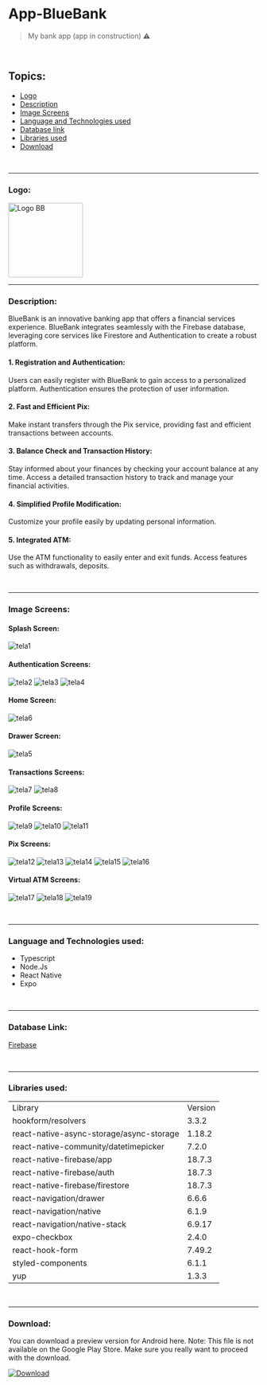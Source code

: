 # App-BlueBank

> My bank app (app in construction) ⚠


<br/>

## Topics:

- [Logo](#logo)
- [Description](#description)
- [Image Screens](#image-screens)
- [Language and Technologies used](#language-technologies)
- [Database link](#database-link)
- [Libraries used](#libraries)
- [Download](#download)

<br/>

_______________________________________________________________________________________________________________________________________________________________________________________

### Logo: <a name="logo"></a>

<img src="https://user-images.githubusercontent.com/99768939/267114438-6db4a034-5062-4ccf-b67a-58d093fde9c1.png" alt="Logo BB" width="150" height="150">


<br/>

_______________________________________________________________________________________________________________________________________________________________________________________


### Description: <a name="description"></a>

BlueBank is an innovative banking app that offers a financial services experience. BlueBank integrates seamlessly with the Firebase database, leveraging core services like Firestore and Authentication to create a robust platform.

#### 1. Registration and Authentication:

Users can easily register with BlueBank to gain access to a personalized platform.
Authentication ensures the protection of user information.

#### 2. Fast and Efficient Pix:

Make instant transfers through the Pix service, providing fast and efficient transactions between accounts.

#### 3. Balance Check and Transaction History:

Stay informed about your finances by checking your account balance at any time.
Access a detailed transaction history to track and manage your financial activities.

#### 4. Simplified Profile Modification:

Customize your profile easily by updating personal information.

#### 5. Integrated ATM:

Use the ATM functionality to easily enter and exit funds.
Access features such as withdrawals, deposits.

<br/>

_______________________________________________________________________________________________________________________________________________________________________________________


### Image Screens: <a name="image-screens"> </a>

#### Splash Screen:

![tela1](https://github.com/felipesllopes/App-BlueBank/assets/99768939/6eebf062-7cc8-410f-81d3-5de85ac31deb)

#### Authentication Screens:

![tela2](https://github.com/felipesllopes/App-BlueBank/assets/99768939/1853fc5a-4f55-40e6-b7ed-0cd82cea8b40)
![tela3](https://github.com/felipesllopes/App-BlueBank/assets/99768939/879b6fb9-20a5-4927-ac2a-1372574afaf6)
![tela4](https://github.com/felipesllopes/App-BlueBank/assets/99768939/960cc1b6-9f48-43d3-9954-0959889a6c3e)

#### Home Screen:

![tela6](https://github.com/felipesllopes/App-BlueBank/assets/99768939/a53c23b7-74b3-466d-89ca-db5f175c96eb)

#### Drawer Screen:

![tela5](https://github.com/felipesllopes/App-BlueBank/assets/99768939/e09ffd69-9655-4d11-a9e0-29344e7853bd)

#### Transactions Screens:

![tela7](https://github.com/felipesllopes/App-BlueBank/assets/99768939/ea5409a3-3a3f-4b1a-b4b8-391494e0bd2b)
![tela8](https://github.com/felipesllopes/App-BlueBank/assets/99768939/03d200cf-5880-4137-87cd-e8014aa6bf12)

#### Profile Screens:

![tela9](https://github.com/felipesllopes/App-BlueBank/assets/99768939/46735cf4-b78d-437d-b59c-bbe1df633bab)
![tela10](https://github.com/felipesllopes/App-BlueBank/assets/99768939/3e34785f-db13-42da-841a-682a8fbb8413)
![tela11](https://github.com/felipesllopes/App-BlueBank/assets/99768939/83a0f095-fc4d-4a2f-9515-c51fcc8e4e4f)

#### Pix Screens:

![tela12](https://github.com/felipesllopes/App-BlueBank/assets/99768939/a74dfa3f-b866-4d3e-a14c-5fee05e904d8)
![tela13](https://github.com/felipesllopes/App-BlueBank/assets/99768939/913bd3e5-5114-49ea-a2c0-562237f6c23c)
![tela14](https://github.com/felipesllopes/App-BlueBank/assets/99768939/97e20f62-c688-492b-9528-eadc1900be90)
![tela15](https://github.com/felipesllopes/App-BlueBank/assets/99768939/3d240027-41f6-4a62-a13b-bdb73cd6f9c5)
![tela16](https://github.com/felipesllopes/App-BlueBank/assets/99768939/db9fafc8-be6f-42ae-97bb-111c7107cf45)

#### Virtual ATM Screens:

![tela17](https://github.com/felipesllopes/App-BlueBank/assets/99768939/0ec2843c-4162-4ce3-851f-8e437b43df7b)
![tela18](https://github.com/felipesllopes/App-BlueBank/assets/99768939/35497544-941a-458e-a92a-335eba2454d1)
![tela19](https://github.com/felipesllopes/App-BlueBank/assets/99768939/ca1724f5-25d7-4dbd-b9bd-43fcb3e658a6)


<br/>

_______________________________________________________________________________________________________________________________________________________________________________________


### Language and Technologies used: <a name="language-technologies"></a>

- Typescript
- Node.Js
- React Native
- Expo

<br/>

_______________________________________________________________________________________________________________________________________________________________________________________


### Database Link: <a name="database-link"></a>

[Firebase](https://console.firebase.google.com/u/0/?hl=pt-br)

<br/>

_______________________________________________________________________________________________________________________________________________________________________________________


### Libraries used: <a name="libraries"></a>

<table>
    <tr>
        <td>Library</td>
        <td>Version</td>
    </tr>
    <tr>
        <td>hookform/resolvers</td>
        <td>3.3.2</td>
    </tr>
    <tr>
        <td>react-native-async-storage/async-storage</td>
        <td>1.18.2</td>
    </tr>
    <tr>
        <td>react-native-community/datetimepicker</td>
        <td>7.2.0</td>
    </tr>
    <tr>
        <td>react-native-firebase/app</td>
        <td>18.7.3</td>
    </tr>
    <tr>
        <td>react-native-firebase/auth</td>
        <td>18.7.3</td>
    </tr>
    <tr>
        <td>react-native-firebase/firestore</td>
        <td>18.7.3</td>
    </tr>
    <tr>
        <td>react-navigation/drawer</td>
        <td>6.6.6</td>
    </tr>
    <tr>
        <td>react-navigation/native</td>
        <td>6.1.9</td>
    </tr>
    <tr>
        <td>react-navigation/native-stack</td>
        <td>6.9.17</td>
    </tr>
    <tr>
        <td>expo-checkbox</td>
        <td>2.4.0</td>
    </tr>
    <tr>
        <td>react-hook-form</td>
        <td>7.49.2</td>
    </tr>
    <tr>
        <td>styled-components</td>
        <td>6.1.1</td>
    </tr>
    <tr>
        <td>yup</td>
        <td>1.3.3</td>
    </tr>
</table>


<br/>

_______________________________________________________________________________________________________________________________________________________________________________________
 ### Download: <a name="download"></a>

 You can download a preview version for Android here. Note: This file is not available on the Google Play Store. Make sure you really want to proceed with the download.
 
 [![Download](https://img.shields.io/badge/Download-07C160?style=for-the-badge&logo=download&logoColor=white)](https://drive.google.com/file/d/1YEkjnW4RiyzUw8L6auxho8Ewq2tqBw16/view)

